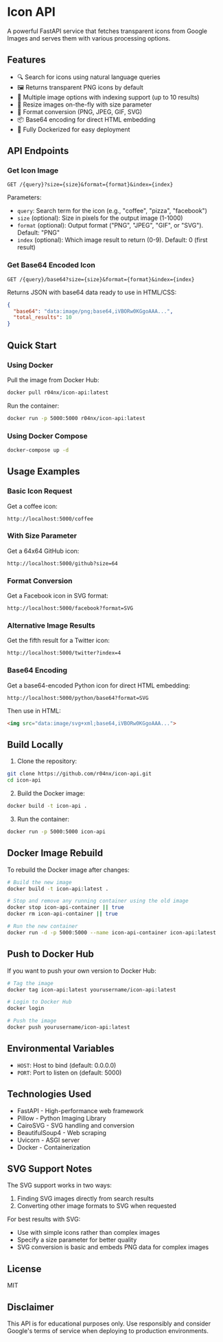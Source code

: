 # Icon API

A powerful FastAPI service that fetches transparent icons from Google Images and serves them with various processing options.

## Features

- 🔍 Search for icons using natural language queries
- 🖼️ Returns transparent PNG icons by default
- 🔄 Multiple image options with indexing support (up to 10 results)
- 📐 Resize images on-the-fly with size parameter
- 🔡 Format conversion (PNG, JPEG, GIF, SVG)
- 📦 Base64 encoding for direct HTML embedding
- 🐳 Fully Dockerized for easy deployment

## API Endpoints

### Get Icon Image

```
GET /{query}?size={size}&format={format}&index={index}
```

Parameters:
- `query`: Search term for the icon (e.g., "coffee", "pizza", "facebook")
- `size` (optional): Size in pixels for the output image (1-1000)
- `format` (optional): Output format ("PNG", "JPEG", "GIF", or "SVG"). Default: "PNG" 
- `index` (optional): Which image result to return (0-9). Default: 0 (first result)

### Get Base64 Encoded Icon

```
GET /{query}/base64?size={size}&format={format}&index={index}
```

Returns JSON with base64 data ready to use in HTML/CSS:
```json
{
  "base64": "data:image/png;base64,iVBORw0KGgoAAA...",
  "total_results": 10
}
```

## Quick Start

### Using Docker

Pull the image from Docker Hub:

```bash
docker pull r04nx/icon-api:latest
```

Run the container:

```bash
docker run -p 5000:5000 r04nx/icon-api:latest
```

### Using Docker Compose

```bash
docker-compose up -d
```

## Usage Examples

### Basic Icon Request

Get a coffee icon:
```
http://localhost:5000/coffee
```

### With Size Parameter

Get a 64x64 GitHub icon:
```
http://localhost:5000/github?size=64
```

### Format Conversion

Get a Facebook icon in SVG format:
```
http://localhost:5000/facebook?format=SVG
```

### Alternative Image Results

Get the fifth result for a Twitter icon:
```
http://localhost:5000/twitter?index=4
```

### Base64 Encoding

Get a base64-encoded Python icon for direct HTML embedding:
```
http://localhost:5000/python/base64?format=SVG
```

Then use in HTML:
```html
<img src="data:image/svg+xml;base64,iVBORw0KGgoAAA...">
```

## Build Locally

1. Clone the repository:
```bash
git clone https://github.com/r04nx/icon-api.git
cd icon-api
```

2. Build the Docker image:
```bash
docker build -t icon-api .
```

3. Run the container:
```bash
docker run -p 5000:5000 icon-api
```

## Docker Image Rebuild

To rebuild the Docker image after changes:

```bash
# Build the new image
docker build -t icon-api:latest .

# Stop and remove any running container using the old image
docker stop icon-api-container || true
docker rm icon-api-container || true

# Run the new container
docker run -d -p 5000:5000 --name icon-api-container icon-api:latest
```

## Push to Docker Hub

If you want to push your own version to Docker Hub:

```bash
# Tag the image
docker tag icon-api:latest yourusername/icon-api:latest

# Login to Docker Hub
docker login

# Push the image
docker push yourusername/icon-api:latest
```

## Environmental Variables

- `HOST`: Host to bind (default: 0.0.0.0)
- `PORT`: Port to listen on (default: 5000)

## Technologies Used

- FastAPI - High-performance web framework
- Pillow - Python Imaging Library
- CairoSVG - SVG handling and conversion
- BeautifulSoup4 - Web scraping
- Uvicorn - ASGI server
- Docker - Containerization

## SVG Support Notes

The SVG support works in two ways:
1. Finding SVG images directly from search results
2. Converting other image formats to SVG when requested

For best results with SVG:
- Use with simple icons rather than complex images
- Specify a size parameter for better quality
- SVG conversion is basic and embeds PNG data for complex images

## License

MIT

## Disclaimer

This API is for educational purposes only. Use responsibly and consider Google's terms of service when deploying to production environments.
